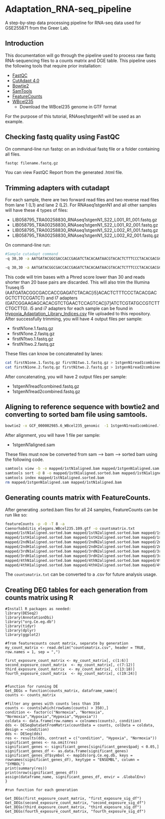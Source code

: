 # Adaptation_RNA-seq_pipeline
A step-by-step data processing pipeline for RNA-seq data used for GSE255871 from the Greer Lab. 

## Introduction
This documentation will go through the pipeline used to process raw fastq RNA-sequencing files to a counts matrix and DGE table. This pipeline uses the following tools that require prior installation: 
- [FastQC](https://www.bioinformatics.babraham.ac.uk/projects/fastqc/)
- [CutAdapt 4.0](https://cutadapt.readthedocs.io/en/stable/installation.html)
- [Bowtie2](https://bowtie-bio.sourceforge.net/bowtie2/index.shtml)
- [SamTools](https://github.com/samtools/samtools)
- [FeatureCounts](https://subread.sourceforge.net/featureCounts.html)
- [WBcel235](https://www.ncbi.nlm.nih.gov/datasets/genome/GCF_000002985.6/)
    - Download the WBcel235 genome in GTF format

For the purpose of this tutorial, RNAseq1stgenN1 will be used as an example. 

## Checking fastq quality using **FastQC**
On command-line run fastqc on an individual fastq file or a folder containing all files. 
```bash
fastqc filename.fastq.gz
```
You can view FastQC Report from the generated .html file.

## Trimming adapters with **cutadapt** 
For each sample, there are two forward read files and two reverse read files from lane 1 (L1) and lane 2 (L2). For RNAseq1stgenN1 and all other samples will have these 4 types of files:   
- LIB058795_TRA00258830_RNAseq1stgenN1_S22_L001_R1_001.fastq.gz 
- LIB058795_TRA00258830_RNAseq1stgenN1_S22_L001_R2_001.fastq.gz
- LIB058795_TRA00258830_RNAseq1stgenN1_S22_L002_R1_001.fastq.gz 
- LIB058795_TRA00258830_RNAseq1stgenN1_S22_L002_R2_001.fastq.gz

On command-line run: 
```bash
#Sample cutadapt command
-q 30,30 -a AATGATACGGCGACCACCGAGATCTACACAATAACGTACACTCTTTCCCTACACGACGCTCTTCCGATCT -A GATCGGAAGAGCACACGTCTGAACTCCAGTCACAATCGTTAATCTCGTATGCCGTCTTCTGCTTG -o firstN1one.1.fastq.gz -p firstN1one.2.fastq.gz LIB058795_TRA00258830_RNAseq1stgenN1_S22_L001_R1_001.fastq.gz LIB058795_TRA00258830_RNAseq1stgenN1_S22_L001_R2_001.fastq.gz 

-q 30,30 -a AATGATACGGCGACCACCGAGATCTACACAATAACGTACACTCTTTCCCTACACGACGCTCTTCCGATCT -A GATCGGAAGAGCACACGTCTGAACTCCAGTCACAATCGTTAATCTCGTATGCCGTCTTCTGCTTG -o firstN1two.1.fastq.gz -p firstN1two.2.fastq.gz LIB058795_TRA00258830_RNAseq1stgenN1_S22_L002_R1_001.fastq.gz LIB058795_TRA00258830_RNAseq1stgenN1_S22_L002_R2_001.fastq.gz
```
This code will trim bases with a Phred score lower than 30 and reads shorter than 20 base pairs are discarded. This will also trim the Illumina Truseq I5 (AATGATACGGCGACCACCGAGATCTACAC[i5]ACACTCTTTCCCTACACGACGCTCTTCCGATCT) and I7 adapters (GATCGGAAGAGCACACGTCTGAACTCCAGTCAC[i7]ATCTCGTATGCCGTCTTCTGCTTG). i5 and i7 adapters for each sample can be found in [Hypoxia_Adaptation_Library_Indices.csv](https://github.com/kathleenkim1/Adaptation_RNA-seq_pipeline/blob/main/Hypoxia_Adaptation_Library_Indices.csv) file uploaded to this repository.  
After successfully trimming, you will have 4 output files per sample: 
- firstN1one.1.fastq.gz  
- firstN1one.2.fastq.gz 
- firstN1two.1.fastq.gz 
- firstN1two.2.fastq.gz

These files can know be concatenated by lanes:
```bash
cat firstN1one.1.fastq.gz firstN1two.1.fastq.gz > 1stgenN1read1combined.fastq.gz 
cat firstN1one.2.fastq.gz firstN1two.2.fastq.gz > 1stgenN1read2combined.fastq.gz
```
After concatenating, you will have 2 output files per sample: 
- 1stgenN1read1combined.fastq.gz 
- 1stgenN1read2combined.fastq.gz

  
## Aligning to reference sequence with **bowtie2** and converting to sorted bam file using **samtools**.
```bash
bowtie2 -x GCF_000002985.6_WBcel235_genomic  -1 1stgenN1read1combined.fastq.gz -2 1stgenN1read2combined.fastq.gz -S mapped/1stgenN1aligned.sam --threads 8
```
After alignment, you will have 1 file per sample:
- 1stgenN1aligned.sam

These files must now be converted from sam --> bam --> sorted bam using the following code. 

```bash
samtools view -b -o mapped/1stN1aligned.bam mapped/1stgenN1aligned.sam
samtools sort -@ 8 -o mapped/1stN1aligned.sorted.bam mapped/1stN1aligned.bam
samtools index mapped/1stN1aligned.sorted.bam
rm mapped/1stgenN1aligned.sam mapped/1stN1aligned.bam
```

## Generating counts matrix with **FeatureCounts**.
After generating .sorted.bam files for all 24 samples, FeatureCounts can be run like so:
```bash
featureCounts -p -O -T 8 -a
Caenorhabditis_elegans.WBcel235.109.gtf -o countsmatrix.txt
mapped/1stN1aligned.sorted.bam mapped/1stN2aligned.sorted.bam mapped/1stN3aligned.sorted.bam 
mapped/1stH1aligned.sorted.bam mapped/1stH2aligned.sorted.bam mapped/1stH3aligned.sorted.bam 
mapped/2ndN1aligned.sorted.bam mapped/2ndN2aligned.sorted.bam mapped/2ndN3aligned.sorted.bam 
mapped/2ndH1aligned.sorted.bam mapped/2ndH2aligned.sorted.bam mapped/2ndH3aligned.sorted.bam
mapped/3rdN1aligned.sorted.bam mapped/3rdN2aligned.sorted.bam mapped/3rdN3aligned.sorted.bam 
mapped/3rdH1aligned.sorted.bam mapped/3rdH2aligned.sorted.bam mapped/3rdH3aligned.sorted.bam 
mapped/4thN1aligned.sorted.bam mapped/4thN2aligned.sorted.bam mapped/4thN3aligned.sorted.bam 
mapped/4thH1aligned.sorted.bam mapped/4thH2aligned.sorted.bam mapped/4thH3aligned.sorted.bam
```
The `countsmatrix.txt` can be converted to a .csv for future analysis usage.  

## Creating DEG tables for each generation from counts matrix using R

```{r}
#Install R packages as needed: 
library(DESeq2)
library(AnnotationDbi)
library("org.Ce.eg.db")
library(tidyr)
library(dplyr)
library(ggplot2)

#from featurecounts count matrix, separate by generation
my_count_matrix <- read.delim("countsmatrix.csv", header = TRUE, row.names = 1, sep = ",")

first_exposure_count_matrix <- my_count_matrix[, c(1:6)]
second_exposure_count_matrix  <- my_count_matrix[, c(7:12)]
third_exposure_count_matrix  <- my_count_matrix[, c(13:18)]
fourth_exposure_count_matrix  <- my_count_matrix[, c(19:24)]


#function for running DE 
Get_DEGs = function(counts_matrix, dataframe_name){
counts <- counts_matrix

#filter any genes with counts less than 350
counts <- counts[which(rowSums(counts) > 350),]
condition <- factor(c("Normoxia", "Normoxia", "Normoxia","Hypoxia","Hypoxia","Hypoxia"))
coldata <- data.frame(row.names = colnames(counts), condition)
dds <- DESeqDataSetFromMatrix(countData = counts, colData = coldata, design = ~condition)
dds <- DESeq(dds)
res <- results(dds, contrast = c("condition", "Hypoxia", "Normoxia"))
significant_genes <- na.omit(res)
significant_genes <- significant_genes[significant_genes$padj < 0.05,]
significant_genes_df <- as.data.frame(significant_genes)
significant_genes_df$symbol <- mapIds(org.Ce.eg.db, keys = rownames(significant_genes_df), keytype = "ENSEMBL", column = "SYMBOL")
print(summary(res))
print(nrow(significant_genes_df))
assign(dataframe_name, significant_genes_df, envir = .GlobalEnv)
}

#run function for each generation

Get_DEGs(first_exposure_count_matrix, "first_exposure_sig_df")
Get_DEGs(second_exposure_count_matrix, "second_exposure_sig_df")
Get_DEGs(third_exposure_count_matrix, "third_exposure_sig_df")
Get_DEGs(fourth_exposure_count_matrix, "fourth_exposure_sig_df")
```

